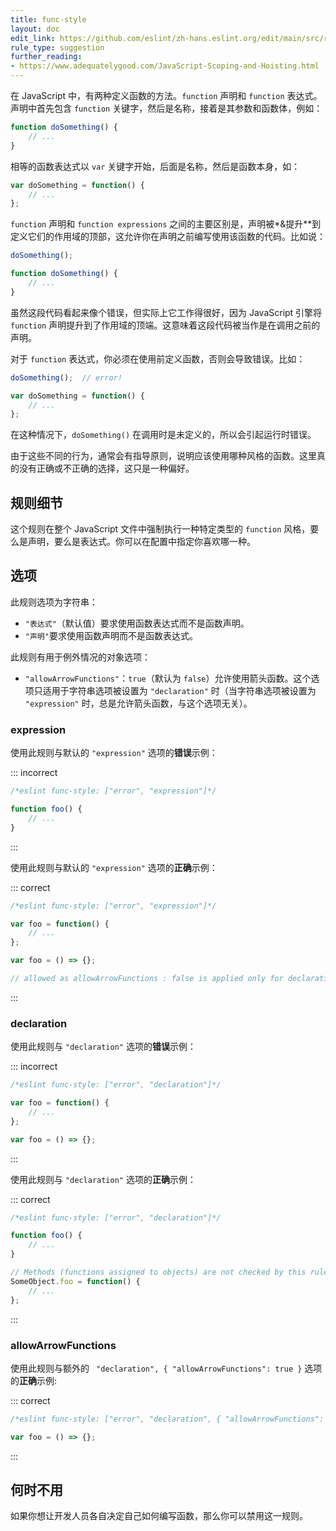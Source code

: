 ```yaml
---
title: func-style
layout: doc
edit_link: https://github.com/eslint/zh-hans.eslint.org/edit/main/src/rules/func-style.md
rule_type: suggestion
further_reading:
- https://www.adequatelygood.com/JavaScript-Scoping-and-Hoisting.html
---
```


在 JavaScript 中，有两种定义函数的方法。`function` 声明和 `function` 表达式。声明中首先包含 `function` 关键字，然后是名称，接着是其参数和函数体，例如：

```js
function doSomething() {
    // ...
}
```

相等的函数表达式以 `var` 关键字开始，后面是名称，然后是函数本身，如：

```js
var doSomething = function() {
    // ...
};
```

`function` 声明和 `function expressions` 之间的主要区别是，声明被*&提升**到定义它们的作用域的顶部，这允许你在声明之前编写使用该函数的代码。比如说：

```js
doSomething();

function doSomething() {
    // ...
}
```

虽然这段代码看起来像个错误，但实际上它工作得很好，因为 JavaScript 引擎将 `function` 声明提升到了作用域的顶端。这意味着这段代码被当作是在调用之前的声明。

对于 `function` 表达式，你必须在使用前定义函数，否则会导致错误。比如：

```js
doSomething();  // error!

var doSomething = function() {
    // ...
};
```

在这种情况下，`doSomething()` 在调用时是未定义的，所以会引起运行时错误。

由于这些不同的行为，通常会有指导原则，说明应该使用哪种风格的函数。这里真的没有正确或不正确的选择，这只是一种偏好。

## 规则细节

这个规则在整个 JavaScript 文件中强制执行一种特定类型的 `function` 风格，要么是声明，要么是表达式。你可以在配置中指定你喜欢哪一种。

## 选项

此规则选项为字符串：

* `"表达式"`（默认值）要求使用函数表达式而不是函数声明。
* `"声明"`要求使用函数声明而不是函数表达式。

此规则有用于例外情况的对象选项：

* `"allowArrowFunctions"`：`true`（默认为 `false`）允许使用箭头函数。这个选项只适用于字符串选项被设置为 `"declaration"` 时（当字符串选项被设置为 `"expression"` 时，总是允许箭头函数，与这个选项无关）。

### expression

使用此规则与默认的 `"expression"` 选项的**错误**示例：

::: incorrect

```js
/*eslint func-style: ["error", "expression"]*/

function foo() {
    // ...
}
```

:::

使用此规则与默认的 `"expression"` 选项的**正确**示例：

::: correct

```js
/*eslint func-style: ["error", "expression"]*/

var foo = function() {
    // ...
};

var foo = () => {};

// allowed as allowArrowFunctions : false is applied only for declaration
```

:::

### declaration

使用此规则与 `"declaration"` 选项的**错误**示例：

::: incorrect

```js
/*eslint func-style: ["error", "declaration"]*/

var foo = function() {
    // ...
};

var foo = () => {};
```

:::

使用此规则与 `"declaration"` 选项的**正确**示例：

::: correct

```js
/*eslint func-style: ["error", "declaration"]*/

function foo() {
    // ...
}

// Methods (functions assigned to objects) are not checked by this rule
SomeObject.foo = function() {
    // ...
};
```

:::

### allowArrowFunctions

使用此规则与额外的 ` "declaration", { "allowArrowFunctions": true }` 选项的**正确**示例:

::: correct

```js
/*eslint func-style: ["error", "declaration", { "allowArrowFunctions": true }]*/

var foo = () => {};
```

:::

## 何时不用

如果你想让开发人员各自决定自己如何编写函数，那么你可以禁用这一规则。
